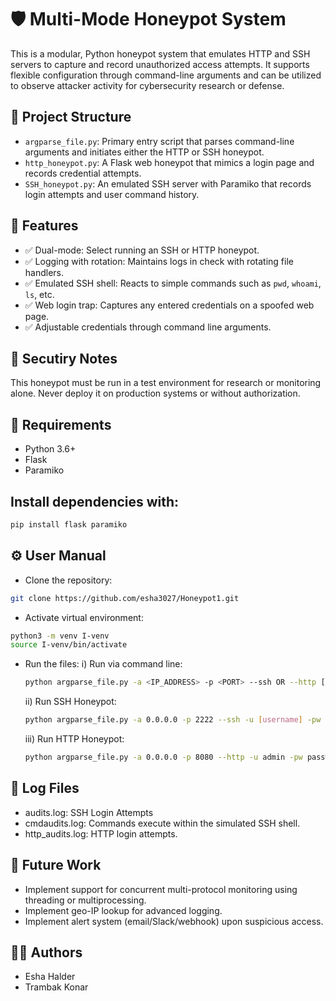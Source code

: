 # 🛡️ Multi-Mode Honeypot System

This is a modular, Python honeypot system that emulates HTTP and SSH servers to capture and record unauthorized access attempts. It supports flexible configuration through command-line arguments and can be utilized to observe attacker activity for cybersecurity research or defense.

## 📁 Project Structure

- `argparse_file.py`: Primary entry script that parses command-line arguments and initiates either the HTTP or SSH honeypot.
- `http_honeypot.py`: A Flask web honeypot that mimics a login page and records credential attempts.
- `SSH_honeypot.py`: An emulated SSH server with Paramiko that records login attempts and user command history.

## 🚀 Features

- ✅ Dual-mode: Select running an SSH or HTTP honeypot.
- ✅ Logging with rotation: Maintains logs in check with rotating file handlers.
- ✅ Emulated SSH shell: Reacts to simple commands such as `pwd`, `whoami`, `ls`, etc.
- ✅ Web login trap: Captures any entered credentials on a spoofed web page.
- ✅ Adjustable credentials through command line arguments.

## 🔐 Secutiry Notes
This honeypot must be run in a test environment for research or monitoring alone. Never deploy it on production systems or without authorization.

## 🧪 Requirements

- Python 3.6+
- Flask
- Paramiko

## Install dependencies with:

```bash
pip install flask paramiko
```

## ⚙️ User Manual
- Clone the repository:
```bash
git clone https://github.com/esha3027/Honeypot1.git
```
- Activate virtual environment:
```bash
python3 -m venv I-venv
source I-venv/bin/activate
```
- Run the files:
  i) Run via command line:
  ```bash
  python argparse_file.py -a <IP_ADDRESS> -p <PORT> --ssh OR --http [-u USERNAME] [-pw PASSWORD]
  ```
  ii) Run SSH Honeypot:
  ```bash
  python argparse_file.py -a 0.0.0.0 -p 2222 --ssh -u [username] -pw [password]
  ```
  iii) Run HTTP Honeypot:
  ```bash
  python argparse_file.py -a 0.0.0.0 -p 8080 --http -u admin -pw password
  ```

## 📓 Log Files
- audits.log: SSH Login Attempts
- cmdaudits.log: Commands execute within the simulated SSH shell.
- http_audits.log: HTTP login attempts.

## 🧰 Future Work
- Implement support for concurrent multi-protocol monitoring using threading or multiprocessing.
- Implement geo-IP lookup for advanced logging.
- Implement alert system (email/Slack/webhook) upon suspicious access.

## 🧑‍💻 Authors
- Esha Halder
- Trambak Konar
